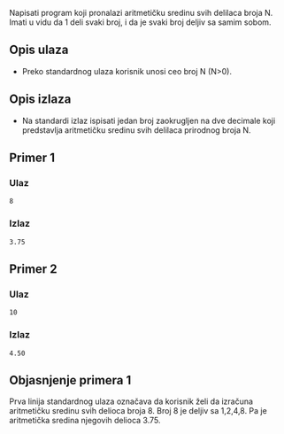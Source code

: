 
Napisati program koji pronalazi aritmetičku sredinu svih delilaca broja N. Imati u vidu da 1 deli svaki broj, i da je svaki broj deljiv sa samim sobom.

## Opis ulaza

  - Preko standardnog ulaza korisnik unosi ceo broj N (N>0).

## Opis izlaza

  - Na standardi izlaz ispisati jedan broj zaokrugljen na dve decimale koji predstavlja aritmetičku sredinu svih delilaca prirodnog broja N.

## Primer 1

### Ulaz

~~~
8
~~~

### Izlaz

~~~
3.75
~~~

## Primer 2

### Ulaz

~~~
10
~~~

### Izlaz

~~~
4.50
~~~

## Objasnjenje primera 1

Prva linija standardnog ulaza označava da korisnik želi da izračuna aritmetičku sredinu svih delioca broja 8. Broj 8 je deljiv sa 1,2,4,8. Pa je aritmetička sredina njegovih delioca 3.75.
